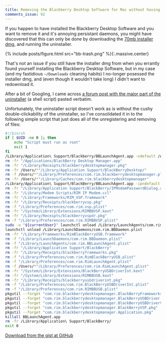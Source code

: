 ```yaml
---
title: Removing the Blackberry Desktop Software for Mac without having to re-download a 70mb installer from Blackberry
comments_issue: 92
---
```

If you happen to have installed the Blackberry Desktop Software and you want to remove it and it's annoying persistant daemons, you might have discovered that this can only be done by downloading the [70mb installer dmg](http://us.blackberry.com/software/desktop/desktop-mac.html), and running the uninstaller.

<!-- more -->

{% include posts/figure.html src="bb-trash.png" %}{:.massive.center}

That's not an issue if you still have the installer dmg from when you errantly found yourself installing the Blackberry Desktop Software, but in my case (and my fastidious `~/Downloads` cleaning habits) I no-longer posessed the installer dmg, and (even though it wouldn't take long) I didn't want to redownload it.

After a bit of Googling, I came across [a forum post with the major part of the uninstaller](http://supportforums.blackberry.com/t5/Desktop-Software-for-Mac/How-do-you-Remove-Desktop-Manager/m-p/564538) (a shell script) pasted verbatim.

Unfortunately, the uninstaller script doesn't work as is without the cushy double-clickability of the uninstaller, so I've consolidated it in to the following simple script that just does all of the unregistering and removing of files:

```bash
#!/bin/sh
if [ $UID -ne 0 ]; then
    echo "Script must run as root"
    exit 1
fi
/Library/Application\ Support/Blackberry/BBLaunchAgent.app -ndefault /Applications/BlackBerry\ Desktop\ Manager.app >> /dev/null
rm -fr "/Applications/BlackBerry Desktop Manager.app"
rm -fr "/Library/Receipts/blackberrydesktopmanager.pkg"
rm -fr /Users/*"/Library/Application Support/BlackBerryDesktop/"
rm -f /Users/*"/Library/Preferences/com.rim.blackberrydesktopmanager.plist"
rm -fr /Users/*"/Library/Caches/com.rim.blackberrydesktopmanager"
/Library/Application\ Support/BlackBerry/BBLaunchAgent.app -ipndefault /Library/Application\ Support/BlackBerry/IPModemPasswordDialog.app >> /dev/null
rm -fr "/Library/Application Support/BlackBerry/IPModemPasswordDialog.app"
rm -fr "/Library/Modem Scripts/RIM IP Modem.ccl"
rm -fr "/Library/Frameworks/RIM_VSP.framework"
rm -fr "/Library/Receipts/blackberryvsp.pkg"
rm -f "/Library/Preferences/com.rim.vsp.plist"
rm -fr "/System/Library/Extensions/RIMBBVSP.kext"
rm -fr "/Library/Receipts/blackberryvspdr.pkg"
rm -f "/Library/Preferences/com.rim.RIMBBVSP.plist"
sudo -u "${currentUser}" launchctl unload /Library/LaunchAgents/com.rim.BBLaunchAgent.plist
launchctl unload /Library/LaunchDaemons/com.rim.BBDaemon.plist
rm -fr "/Library/Frameworks/RimBlackBerryUSB.framework"
rm -f "/Library/LaunchDaemons/com.rim.BBDaemon.plist"
rm -f "/Library/LaunchAgents/com.rim.BBLaunchAgent.plist"
rm -fr "/Library/Application Support/BlackBerry"
rm -fr "/Library/Receipts/blackberryframeworks.pkg"
rm -f "/Library/Preferences/com.rim.RimBlackBerryUSB.plist"
rm -f "/Library/Preferences/com.rim.RimLaunchAgent.plist"
rm -f /Users/*"/Library/Preferences/com.rim.RimLaunchAgent.plist"
rm -fr "/System/Library/Extensions/BlackBerryUSBDriverInt.kext"
rm -fr "/System/Library/Extensions/RIMBBUSB.kext"
rm -fr "/Library/Receipts/blackberryusbdriverint.pkg"
rm -f "/Library/Preferences/com.rim.BlackBerryUSBDriverInt.plist"
rm -f "/Library/Preferences/com.rim.RIMBBUSB.plist"
pkgutil --forget "com.rim.blackberrydesktopmanager.BlackBerryFrameworks.pkg"
pkgutil --forget "com.rim.blackberrydesktopmanager.BlackBerryUSBDriver.pkg"
pkgutil --forget "com.rim.blackberrydesktopmanager.BlackBerryUSBDriverVSP.pkg"
pkgutil --forget "com.rim.blackberrydesktopmanager.BlackBerryVSP.pkg"
pkgutil --forget "com.rim.blackberrydesktopmanager.Application.pkg"
killall BBLaunchAgent.app
rm -fr /Library/Application\ Support/BlackBerry/
exit 0
```

[Download from the gist at GitHub](https://gist.github.com/omgmog/5672581)

